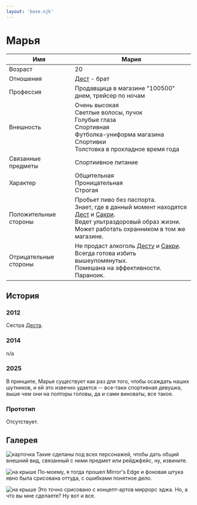 ```yaml
---
layout: 'base.njk'
---
```


# Марья

Имя | Мария
--- | ---
Возраст | 20
Отношения | [Дест](../dest) - брат
Профессия | Продавщица в магазине "100500" днем, трейсер по ночам
Внешность | Очень высокая<br>Светлые волосы, пучок<br>Голубые глаза<br>Спортивная<br>Футболка-униформа магазина<br>Спортивки<br>Толстовка в прохладное время года 
Связанные предметы | Спортиивное питание
Характер | Общительная<br>Проницательная<br>Строгая 
Положительные стороны | Пробьет пиво без паспорта.<br>Знает, где в данный момент находятся [Дест](../dest) и [Сакри](../sacry).<br>Ведет ультраздоровый образ жизни.<br>Может работать охранником в том же магазине. 
Отрицательные стороны | Не продаст алкоголь [Десту](../dest) и [Сакри](../sacry).<br>Всегда готова избить вышеупомянутых.<br>Помешана на эффективности.<br>Параноик. 

## История
### 2012
Сестра [Деста](../dest). 
### 2014
n/a
### 2025
В принципе, Марья существует как раз для того, чтобы осаждать наших шутников, и ей это извечно удается -- все-таки спортивная девушка, выше чем они на полторы головы, да и сами виноваты, все такое. 
### Прототип
Отсутствует.

## Галерея
![карточка](/img_orig/old/l2t/14.jpg)
Такие сделаны под всех персонажей, чтобы дать общий внешний вид, связанный с ними предмет или рейджфейс, ну, извините.

![на крыше](/img_orig/old/l2t/33.jpg)
По-моему, я тогда прошел Mirror's Edge и фоновая штука явно была срисована оттуда, с ошибками понятное дело.

![на крыше](/img_orig/old/l2t/39.jpg)
Это точно срисовано с концепт-артов миррорс эджа. Но, а что вы мне сделаете? Ну вот и все.

